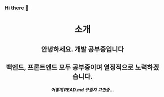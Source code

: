 ### Hi there 👋

<div align=center>
 <h1>소개</h1>
 <h2> 안녕하세요. 개발 공부중입니다</h2>
  <h2> 백엔드, 프론트엔드 모두 공부중이며 열정적으로 노력하겠습니다. </h2>
 <h5>어떻게 READ.md 꾸밀지 고민중...</h5>
</div>

<!--
**CD-JIN/CD-JIN** is a ✨ _special_ ✨ repository because its `README.md` (this file) appears on your GitHub profile.

Here are some ideas to get you started:

- 🔭 I’m currently working on ...
- 🌱 I’m currently learning ...
- 👯 I’m looking to collaborate on ...
- 🤔 I’m looking for help with ...
- 💬 Ask me about ...
- 📫 How to reach me: ...
- 😄 Pronouns: ...
- ⚡ Fun fact: ...
-->

